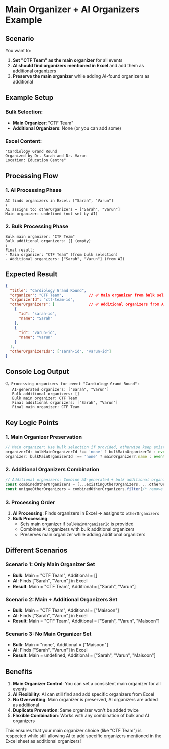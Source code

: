 # Main Organizer + AI Organizers Example

## Scenario

You want to:
1. **Set "CTF Team" as the main organizer** for all events
2. **AI should find organizers mentioned in Excel** and add them as additional organizers
3. **Preserve the main organizer** while adding AI-found organizers as additional

## Example Setup

### **Bulk Selection:**
- **Main Organizer**: "CTF Team" 
- **Additional Organizers**: None (or you can add some)

### **Excel Content:**
```
"Cardiology Grand Round
Organized by Dr. Sarah and Dr. Varun
Location: Education Centre"
```

## Processing Flow

### **1. AI Processing Phase**
```
AI finds organizers in Excel: ["Sarah", "Varun"]
↓
AI assigns to: otherOrganizers = ["Sarah", "Varun"]
Main organizer: undefined (not set by AI)
```

### **2. Bulk Processing Phase**
```
Bulk main organizer: "CTF Team"
Bulk additional organizers: [] (empty)
↓
Final result:
- Main organizer: "CTF Team" (from bulk selection)
- Additional organizers: ["Sarah", "Varun"] (from AI)
```

## Expected Result

```json
{
  "title": "Cardiology Grand Round",
  "organizer": "CTF Team",           // ✅ Main organizer from bulk selection
  "organizerId": "ctf-team-id",
  "otherOrganizers": [               // ✅ Additional organizers from AI
    {
      "id": "sarah-id",
      "name": "Sarah"
    },
    {
      "id": "varun-id", 
      "name": "Varun"
    }
  ],
  "otherOrganizerIds": ["sarah-id", "varun-id"]
}
```

## Console Log Output

```
🔍 Processing organizers for event "Cardiology Grand Round":
   AI-generated organizers: ["Sarah", "Varun"]
   Bulk additional organizers: []
   Bulk main organizer: CTF Team
   Final additional organizers: ["Sarah", "Varun"]
   Final main organizer: CTF Team
```

## Key Logic Points

### **1. Main Organizer Preservation**
```typescript
// Main organizer: Use bulk selection if provided, otherwise keep existing
organizerId: bulkMainOrganizerId !== 'none' ? bulkMainOrganizerId : event.organizerId,
organizer: bulkMainOrganizerId !== 'none' ? mainOrganizer?.name : event.organizer,
```

### **2. Additional Organizers Combination**
```typescript
// Additional organizers: Combine AI-generated + bulk additional organizers
const combinedOtherOrganizers = [...existingOtherOrganizers, ...otherOrganizers];
const uniqueOtherOrganizers = combinedOtherOrganizers.filter(/* remove duplicates */);
```

### **3. Processing Order**
1. **AI Processing**: Finds organizers in Excel → assigns to `otherOrganizers`
2. **Bulk Processing**: 
   - Sets main organizer if `bulkMainOrganizerId` is provided
   - Combines AI organizers with bulk additional organizers
   - Preserves main organizer while adding additional organizers

## Different Scenarios

### **Scenario 1: Only Main Organizer Set**
- **Bulk**: Main = "CTF Team", Additional = []
- **AI**: Finds ["Sarah", "Varun"] in Excel
- **Result**: Main = "CTF Team", Additional = ["Sarah", "Varun"]

### **Scenario 2: Main + Additional Organizers Set**
- **Bulk**: Main = "CTF Team", Additional = ["Maisoon"]
- **AI**: Finds ["Sarah", "Varun"] in Excel  
- **Result**: Main = "CTF Team", Additional = ["Sarah", "Varun", "Maisoon"]

### **Scenario 3: No Main Organizer Set**
- **Bulk**: Main = "none", Additional = ["Maisoon"]
- **AI**: Finds ["Sarah", "Varun"] in Excel
- **Result**: Main = undefined, Additional = ["Sarah", "Varun", "Maisoon"]

## Benefits

1. **Main Organizer Control**: You can set a consistent main organizer for all events
2. **AI Flexibility**: AI can still find and add specific organizers from Excel
3. **No Overwriting**: Main organizer is preserved, AI organizers are added as additional
4. **Duplicate Prevention**: Same organizer won't be added twice
5. **Flexible Combination**: Works with any combination of bulk and AI organizers

This ensures that your main organizer choice (like "CTF Team") is respected while still allowing AI to add specific organizers mentioned in the Excel sheet as additional organizers!


